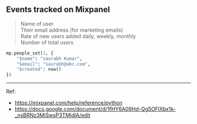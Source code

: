 
## Events tracked on Mixpanel


> Name of user  
> Their email address (for marketing emails)  
> Rate of new users added daily, weekly, monthly  
> Number of total users  

```python
mp.people_set(1, {
    "$name": "saurabh Kumar",
    "$email": "saurabh@abc.com",
    "$created": now()
})
```

---

Ref:

- https://mixpanel.com/help/reference/python
- https://docs.google.com/document/d/1fHY6A09Hd-Qg5OFlXbx1k-_nsBRNz3MiSwsP3TMidlA/edit
